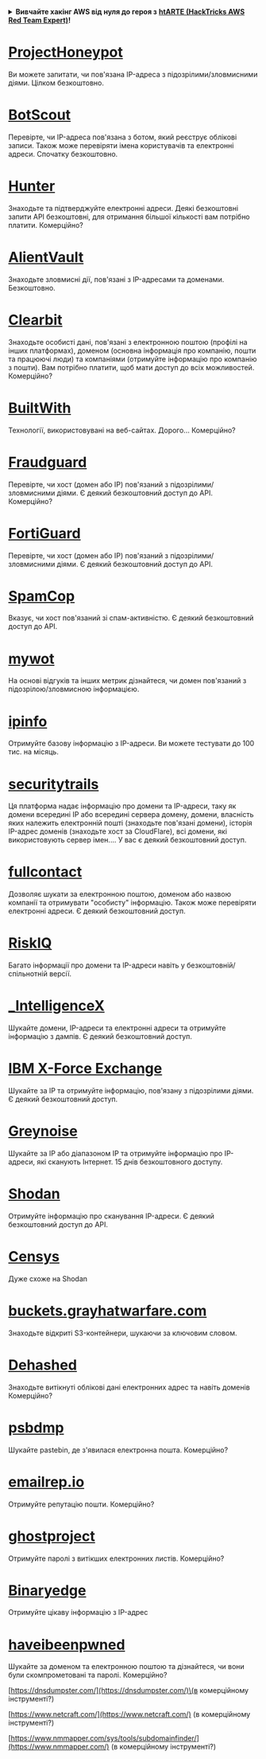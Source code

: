 <details>

<summary><strong>Вивчайте хакінг AWS від нуля до героя з</strong> <a href="https://training.hacktricks.xyz/courses/arte"><strong>htARTE (HackTricks AWS Red Team Expert)</strong></a><strong>!</strong></summary>

Інші способи підтримки HackTricks:

* Якщо ви хочете побачити **рекламу вашої компанії на HackTricks** або **завантажити HackTricks у форматі PDF**, перевірте [**ПЛАНИ ПІДПИСКИ**](https://github.com/sponsors/carlospolop)!
* Отримайте [**офіційний PEASS & HackTricks мерч**](https://peass.creator-spring.com)
* Відкрийте для себе [**Сім'ю PEASS**](https://opensea.io/collection/the-peass-family), нашу колекцію ексклюзивних [**NFT**](https://opensea.io/collection/the-peass-family)
* **Приєднуйтесь до** 💬 [**групи Discord**](https://discord.gg/hRep4RUj7f) або [**групи telegram**](https://t.me/peass) або **слідкуйте** за нами на **Twitter** 🐦 [**@hacktricks_live**](https://twitter.com/hacktricks_live)**.**
* **Поділіться своїми хакерськими трюками, надсилайте PR до** [**HackTricks**](https://github.com/carlospolop/hacktricks) та [**HackTricks Cloud**](https://github.com/carlospolop/hacktricks-cloud) репозиторіїв.

</details>


# [ProjectHoneypot](https://www.projecthoneypot.org/)

Ви можете запитати, чи пов'язана IP-адреса з підозрілими/зловмисними діями. Цілком безкоштовно.

# [**BotScout**](http://botscout.com/api.htm)

Перевірте, чи IP-адреса пов'язана з ботом, який реєструє облікові записи. Також може перевіряти імена користувачів та електронні адреси. Спочатку безкоштовно.

# [Hunter](https://hunter.io/)

Знаходьте та підтверджуйте електронні адреси.
Деякі безкоштовні запити API безкоштовні, для отримання більшої кількості вам потрібно платити.
Комерційно?

# [AlientVault](https://otx.alienvault.com/api)

Знаходьте зловмисні дії, пов'язані з IP-адресами та доменами. Безкоштовно.

# [Clearbit](https://dashboard.clearbit.com/)

Знаходьте особисті дані, пов'язані з електронною поштою \(профілі на інших платформах\), доменом \(основна інформація про компанію, пошти та працюючі люди\) та компаніями \(отримуйте інформацію про компанію з пошти\).
Вам потрібно платити, щоб мати доступ до всіх можливостей.
Комерційно?

# [BuiltWith](https://builtwith.com/)

Технології, використовувані на веб-сайтах. Дорого...
Комерційно?

# [Fraudguard](https://fraudguard.io/)

Перевірте, чи хост \(домен або IP\) пов'язаний з підозрілими/зловмисними діями. Є деякий безкоштовний доступ до API.
Комерційно?

# [FortiGuard](https://fortiguard.com/)

Перевірте, чи хост \(домен або IP\) пов'язаний з підозрілими/зловмисними діями. Є деякий безкоштовний доступ до API.

# [SpamCop](https://www.spamcop.net/)

Вказує, чи хост пов'язаний зі спам-активністю. Є деякий безкоштовний доступ до API.

# [mywot](https://www.mywot.com/)

На основі відгуків та інших метрик дізнайтеся, чи домен пов'язаний з підозрілою/зловмисною інформацією.

# [ipinfo](https://ipinfo.io/)

Отримуйте базову інформацію з IP-адреси. Ви можете тестувати до 100 тис. на місяць.

# [securitytrails](https://securitytrails.com/app/account)

Ця платформа надає інформацію про домени та IP-адреси, таку як домени всередині IP або всередині сервера домену, домени, власність яких належить електронній пошті \(знаходьте пов'язані домени\), історія IP-адрес доменів \(знаходьте хост за CloudFlare\), всі домени, які використовують сервер імен....
У вас є деякий безкоштовний доступ.

# [fullcontact](https://www.fullcontact.com/)

Дозволяє шукати за електронною поштою, доменом або назвою компанії та отримувати "особисту" інформацію. Також може перевіряти електронні адреси. Є деякий безкоштовний доступ.

# [RiskIQ](https://www.spiderfoot.net/documentation/)

Багато інформації про домени та IP-адреси навіть у безкоштовній/спільнотній версії.

# [\_IntelligenceX](https://intelx.io/)

Шукайте домени, IP-адреси та електронні адреси та отримуйте інформацію з дампів. Є деякий безкоштовний доступ.

# [IBM X-Force Exchange](https://exchange.xforce.ibmcloud.com/)

Шукайте за IP та отримуйте інформацію, пов'язану з підозрілими діями. Є деякий безкоштовний доступ.

# [Greynoise](https://viz.greynoise.io/)

Шукайте за IP або діапазоном IP та отримуйте інформацію про IP-адреси, які сканують Інтернет. 15 днів безкоштовного доступу.

# [Shodan](https://www.shodan.io/)

Отримуйте інформацію про сканування IP-адреси. Є деякий безкоштовний доступ до API.

# [Censys](https://censys.io/)

Дуже схоже на Shodan

# [buckets.grayhatwarfare.com](https://buckets.grayhatwarfare.com/)

Знаходьте відкриті S3-контейнери, шукаючи за ключовим словом.

# [Dehashed](https://www.dehashed.com/data)

Знаходьте витікнуті облікові дані електронних адрес та навіть доменів
Комерційно?

# [psbdmp](https://psbdmp.ws/)

Шукайте pastebin, де з'явилася електронна пошта. Комерційно?

# [emailrep.io](https://emailrep.io/key)

Отримуйте репутацію пошти. Комерційно?

# [ghostproject](https://ghostproject.fr/)

Отримуйте паролі з витікших електронних листів. Комерційно?

# [Binaryedge](https://www.binaryedge.io/)

Отримуйте цікаву інформацію з IP-адрес

# [haveibeenpwned](https://haveibeenpwned.com/)

Шукайте за доменом та електронною поштою та дізнайтеся, чи вони були скомпрометовані та паролі. Комерційно?

[https://dnsdumpster.com/](https://dnsdumpster.com/)\(в комерційному інструменті?\)

[https://www.netcraft.com/](https://www.netcraft.com/) \(в комерційному інструменті?\)

[https://www.nmmapper.com/sys/tools/subdomainfinder/](https://www.nmmapper.com/) \(в комерційному інструменті?\)
